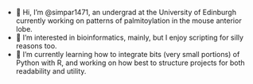 - 👋 Hi, I’m @simpar1471, an undergrad at the University of Edinburgh currently working on patterns of palmitoylation in the mouse anterior lobe.
- 👀 I’m interested in bioinformatics, mainly, but I enjoy scripting for silly reasons too. 
- 🌱 I’m currently learning how to integrate bits (very small portions) of Python with R, and working on how best to structure projects for both readability and utility.

<!---
simpar1471/simpar1471 is a ✨ special ✨ repository because its `README.md` (this file) appears on your GitHub profile.
You can click the Preview link to take a look at your changes.
--->
